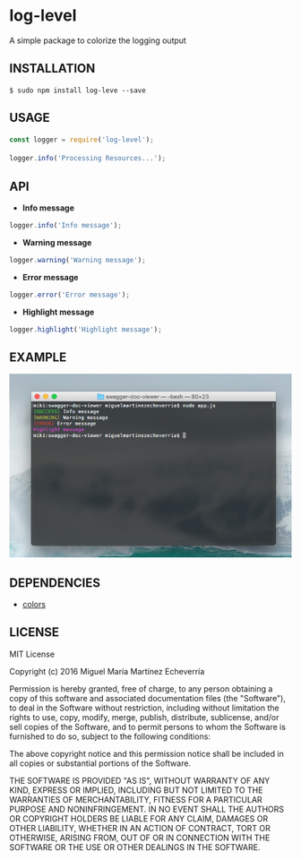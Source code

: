 # log-level

A simple package to colorize the logging output

## INSTALLATION

    $ sudo npm install log-leve --save

## USAGE

```js
const logger = require('log-level');

logger.info('Processing Resources...');
```

## API

* **Info message**

```js
logger.info('Info message');
```

* **Warning message**

```js
logger.warning('Warning message');
```

* **Error message**

```js
logger.error('Error message');
```

* **Highlight message**

```js
logger.highlight('Highlight message');
```

## EXAMPLE

![alt tag](https://raw.githubusercontent.com/mimarec/log-level/master/images/example.png)

## DEPENDENCIES

* [colors](https://www.npmjs.com/package/colors)

## LICENSE

MIT License

Copyright (c) 2016 Miguel María Martínez Echeverría

Permission is hereby granted, free of charge, to any person obtaining a copy
of this software and associated documentation files (the "Software"), to deal
in the Software without restriction, including without limitation the rights
to use, copy, modify, merge, publish, distribute, sublicense, and/or sell
copies of the Software, and to permit persons to whom the Software is
furnished to do so, subject to the following conditions:

The above copyright notice and this permission notice shall be included in all
copies or substantial portions of the Software.

THE SOFTWARE IS PROVIDED "AS IS", WITHOUT WARRANTY OF ANY KIND, EXPRESS OR
IMPLIED, INCLUDING BUT NOT LIMITED TO THE WARRANTIES OF MERCHANTABILITY,
FITNESS FOR A PARTICULAR PURPOSE AND NONINFRINGEMENT. IN NO EVENT SHALL THE
AUTHORS OR COPYRIGHT HOLDERS BE LIABLE FOR ANY CLAIM, DAMAGES OR OTHER
LIABILITY, WHETHER IN AN ACTION OF CONTRACT, TORT OR OTHERWISE, ARISING FROM,
OUT OF OR IN CONNECTION WITH THE SOFTWARE OR THE USE OR OTHER DEALINGS IN THE
SOFTWARE.
